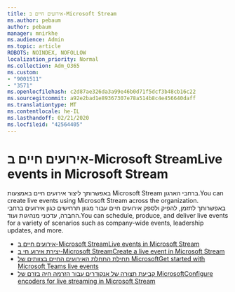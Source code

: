 ```yaml
---
title: אירועים חיים ב-Microsoft Stream
ms.author: pebaum
author: pebaum
manager: mnirkhe
ms.audience: Admin
ms.topic: article
ROBOTS: NOINDEX, NOFOLLOW
localization_priority: Normal
ms.collection: Adm_O365
ms.custom:
- "9001511"
- "3571"
ms.openlocfilehash: c2d87ae326da3a99e46b0d71f5dcf3b48cb16c22
ms.sourcegitcommit: a92e2bad1e89367307e78a514b8c4e456640daff
ms.translationtype: MT
ms.contentlocale: he-IL
ms.lasthandoff: 02/21/2020
ms.locfileid: "42564405"
---
```

# <a name="live-events-in-microsoft-stream"></a><span data-ttu-id="d7bf0-102">אירועים חיים ב-Microsoft Stream</span><span class="sxs-lookup"><span data-stu-id="d7bf0-102">Live events in Microsoft Stream</span></span>

<span data-ttu-id="d7bf0-103">באפשרותך ליצור אירועים חיים באמצעות Microsoft Stream ברחבי הארגון.</span><span class="sxs-lookup"><span data-stu-id="d7bf0-103">You can create live events using Microsoft Stream across the organization.</span></span> <span data-ttu-id="d7bf0-104">באפשרותך לתזמן, להפיק ולספק אירועים חיים עבור מגוון תרחישים כגון אירועים ברחבי החברה, עדכוני מנהיגות ועוד.</span><span class="sxs-lookup"><span data-stu-id="d7bf0-104">You can schedule, produce, and deliver live events for a variety of scenarios such as company-wide events, leadership updates, and more.</span></span>

- [<span data-ttu-id="d7bf0-105">אירועים חיים ב-Microsoft Stream</span><span class="sxs-lookup"><span data-stu-id="d7bf0-105">Live events in Microsoft Stream</span></span>](https://docs.microsoft.com/stream/live-event-overview)
- [<span data-ttu-id="d7bf0-106">יצירת אירוע חי ב-Microsoft Stream</span><span class="sxs-lookup"><span data-stu-id="d7bf0-106">Create a live event in Microsoft Stream</span></span>](https://docs.microsoft.com/stream/live-create-event)
- [<span data-ttu-id="d7bf0-107">תחילת התחלת האירועים החיים בצוותים של Microsoft</span><span class="sxs-lookup"><span data-stu-id="d7bf0-107">Get started with Microsoft Teams live events</span></span>](https://support.office.com/article/get-started-with-microsoft-teams-live-events-d077fec2-a058-483e-9ab5-1494afda578a)
- [<span data-ttu-id="d7bf0-108">קביעת תצורה של אנקודרים עבור הזרמה חיה בזרם של Microsoft</span><span class="sxs-lookup"><span data-stu-id="d7bf0-108">Configure encoders for live streaming in Microsoft Stream</span></span>](https://docs.microsoft.com/stream/live-encoder-setup)
